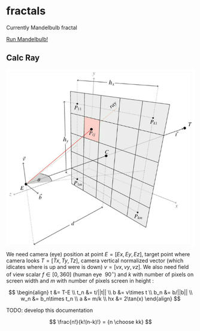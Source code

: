 # fractals
Currently Mandelbulb fractal

[Run Mandelbulb!](https://kamil-kielczewski.github.io/fractals/mandelbulb.html)

## Calc Ray

<p align="center"><img src="/tex/raysMatrix.png" align=middle /></p>

We  need camera (eye) position at point $E = [Ex,Ey,Ez]$, target point where camera looks $T= [Tx,Ty,Tz]$, camera vertical normalized vector (which idicates where is up and were is down)  $v=[vx,vy,vz]$. We also need field of view scalar $f \in [0,360]$ (human eye $~90^\circ$) and $k$ with number of pixels on screen width and $m$ with number of pixels screen in height :

$$
\begin{align}
t &= T-E \\
t_n &= t/||t|| \\
b &= v\times t \\
b_n &= b/||b|| \\
w_n &= b_n\times t_n \\
a &= m/k \\
hx &= 2\tan(x) 
\end{align}
$$




TODO: develop this documentation

$$
\frac{n!}{k!(n-k)!} = {n \choose kk}
$$


